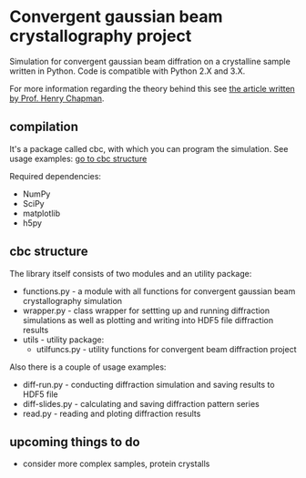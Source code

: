 # Convergent gaussian beam crystallography project
Simulation for convergent gaussian beam diffration on a crystalline sample written in Python. Code is compatible with Python 2.X and 3.X.

For more information regarding the theory behind this see [the article written by Prof. Henry Chapman](https://e-reports-ext.llnl.gov/pdf/314988.pdf).

## compilation

It's a package called cbc, with which you can program the simulation. See usage examples: [go to cbc structure](#cbc-structure)

Required dependencies:

- NumPy
- SciPy
- matplotlib
- h5py

## cbc structure

The library itself consists of two modules and an utility package:

- functions.py - a module with all functions for convergent gaussian beam crystallography simulation
- wrapper.py - class wrapper for settting up and running diffraction simulations as well as plotting and writing into HDF5 file diffraction results
- utils - utility package:
    - utilfuncs.py - utility functions for convergent beam diffraction project

Also there is a couple of usage examples:

- diff-run.py - conducting diffraction simulation and saving results to HDF5 file
- diff-slides.py - calculating and saving diffraction pattern series
- read.py - reading and ploting diffraction results

## upcoming things to do

- consider more complex samples, protein crystalls